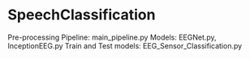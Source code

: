 # SpeechClassification

Pre-processing Pipeline: main_pipeline.py
Models: EEGNet.py, InceptionEEG.py
Train and Test models: EEG_Sensor_Classification.py

